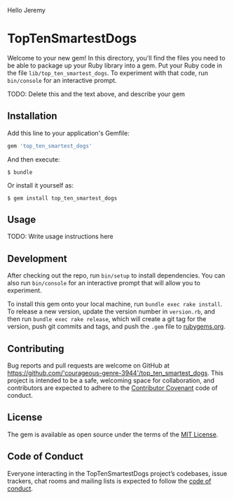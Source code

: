 Hello Jeremy 

# TopTenSmartestDogs

Welcome to your new gem! In this directory, you'll find the files you need to be able to package up your Ruby library into a gem. Put your Ruby code in the file `lib/top_ten_smartest_dogs`. To experiment with that code, run `bin/console` for an interactive prompt.

TODO: Delete this and the text above, and describe your gem

## Installation

Add this line to your application's Gemfile:

```ruby
gem 'top_ten_smartest_dogs'
```

And then execute:

    $ bundle

Or install it yourself as:

    $ gem install top_ten_smartest_dogs

## Usage

TODO: Write usage instructions here

## Development

After checking out the repo, run `bin/setup` to install dependencies. You can also run `bin/console` for an interactive prompt that will allow you to experiment.

To install this gem onto your local machine, run `bundle exec rake install`. To release a new version, update the version number in `version.rb`, and then run `bundle exec rake release`, which will create a git tag for the version, push git commits and tags, and push the `.gem` file to [rubygems.org](https://rubygems.org).

## Contributing

Bug reports and pull requests are welcome on GitHub at https://github.com/'courageous-genre-3944'/top_ten_smartest_dogs. This project is intended to be a safe, welcoming space for collaboration, and contributors are expected to adhere to the [Contributor Covenant](http://contributor-covenant.org) code of conduct.

## License

The gem is available as open source under the terms of the [MIT License](https://opensource.org/licenses/MIT).

## Code of Conduct

Everyone interacting in the TopTenSmartestDogs project’s codebases, issue trackers, chat rooms and mailing lists is expected to follow the [code of conduct](https://github.com/'courageous-genre-3944'/top_ten_smartest_dogs/blob/master/CODE_OF_CONDUCT.md).
